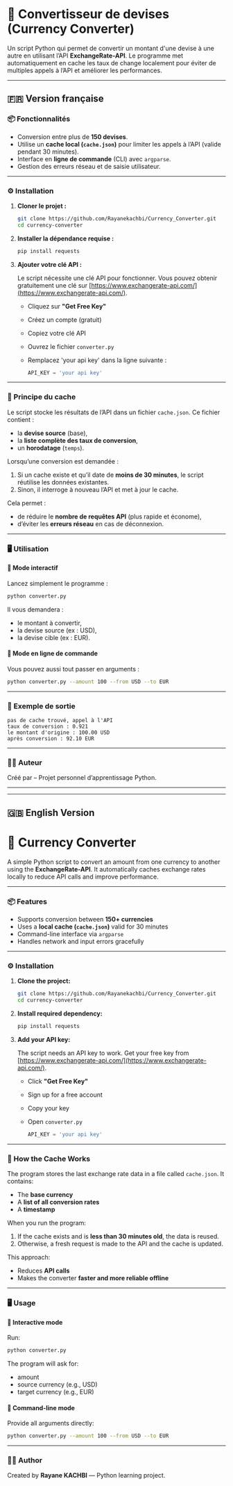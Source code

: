# 💱 Convertisseur de devises (Currency Converter)

Un script Python qui permet de convertir un montant d'une devise à une autre en utilisant l’API **ExchangeRate-API**.
Le programme met automatiquement en cache les taux de change localement pour éviter de multiples appels à l’API et améliorer les performances.

---

## 🇫🇷 **Version française**

### 📦 Fonctionnalités

* Conversion entre plus de **150 devises**.
* Utilise un **cache local (`cache.json`)** pour limiter les appels à l’API (valide pendant 30 minutes).
* Interface en **ligne de commande** (CLI) avec `argparse`.
* Gestion des erreurs réseau et de saisie utilisateur.

---

### ⚙️ Installation

1. **Cloner le projet :**

   ```bash
   git clone https://github.com/Rayanekachbi/Currency_Converter.git
   cd currency-converter
   ```

2. **Installer la dépendance requise :**

   ```bash
   pip install requests
   ```

3. **Ajouter votre clé API :**

   Le script nécessite une clé API pour fonctionner.
   Vous pouvez obtenir gratuitement une clé sur [https://www.exchangerate-api.com/](https://www.exchangerate-api.com/).

   * Cliquez sur **"Get Free Key"**
   * Créez un compte (gratuit)
   * Copiez votre clé API
   * Ouvrez le fichier `converter.py`
   * Remplacez 'your api key' dans la ligne suivante :

     ```python
     API_KEY = 'your api key'
     ```

---

### 🧠 Principe du cache

Le script stocke les résultats de l’API dans un fichier `cache.json`.
Ce fichier contient :

* la **devise source** (base),
* la **liste complète des taux de conversion**,
* un **horodatage** (`temps`).

Lorsqu’une conversion est demandée :

1. Si un cache existe et qu’il date de **moins de 30 minutes**, le script réutilise les données existantes.
2. Sinon, il interroge à nouveau l’API et met à jour le cache.

Cela permet :

* de réduire le **nombre de requêtes API** (plus rapide et économe),
* d’éviter les **erreurs réseau** en cas de déconnexion.

---

### 🖥️ Utilisation

#### 🔹 Mode interactif

Lancez simplement le programme :

```bash
python converter.py
```

Il vous demandera :

* le montant à convertir,
* la devise source (ex : USD),
* la devise cible (ex : EUR).

#### 🔹 Mode en ligne de commande

Vous pouvez aussi tout passer en arguments :

```bash
python converter.py --amount 100 --from USD --to EUR
```

---

### 🧾 Exemple de sortie

```
pas de cache trouvé, appel à l'API
taux de conversion : 0.921
le montant d'origine : 100.00 USD
après conversion : 92.10 EUR
```

---

### 🧑‍💻 Auteur

Créé par **<Rayane KACHBI>** – Projet personnel d’apprentissage Python.

---

---

## 🇬🇧 **English Version**

# 💱 Currency Converter

A simple Python script to convert an amount from one currency to another using the **ExchangeRate-API**.
It automatically caches exchange rates locally to reduce API calls and improve performance.

---

### 📦 Features

* Supports conversion between **150+ currencies**
* Uses a **local cache (`cache.json`)** valid for 30 minutes
* Command-line interface via `argparse`
* Handles network and input errors gracefully

---

### ⚙️ Installation

1. **Clone the project:**

   ```bash
   git clone https://github.com/Rayanekachbi/Currency_Converter.git
   cd currency-converter
   ```

2. **Install required dependency:**

   ```bash
   pip install requests
   ```

3. **Add your API key:**

   The script needs an API key to work.
   Get your free key from [https://www.exchangerate-api.com/](https://www.exchangerate-api.com/).

   * Click **"Get Free Key"**
   * Sign up for a free account
   * Copy your key 
   * Open `converter.py`

     ```python
     API_KEY = 'your api key'
     ```

---

### 🧠 How the Cache Works

The program stores the last exchange rate data in a file called `cache.json`.
It contains:

* The **base currency**
* A **list of all conversion rates**
* A **timestamp**

When you run the program:

1. If the cache exists and is **less than 30 minutes old**, the data is reused.
2. Otherwise, a fresh request is made to the API and the cache is updated.

This approach:

* Reduces **API calls**
* Makes the converter **faster and more reliable offline**

---

### 🖥️ Usage

#### 🔹 Interactive mode

Run:

```bash
python converter.py
```

The program will ask for:

* amount
* source currency (e.g., USD)
* target currency (e.g., EUR)

#### 🔹 Command-line mode

Provide all arguments directly:

```bash
python converter.py --amount 100 --from USD --to EUR
```

---

### 🧑‍💻 Author

Created by **Rayane KACHBI** — Python learning project.
